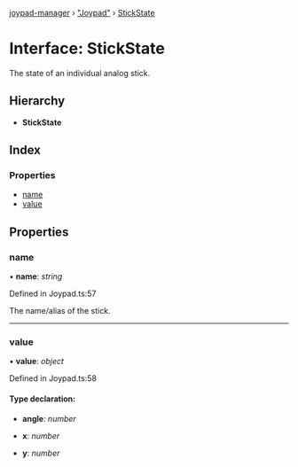 [joypad-manager](../README.md) › ["Joypad"](../modules/_joypad_.md) › [StickState](_joypad_.stickstate.md)

# Interface: StickState

The state of an individual analog stick.

## Hierarchy

* **StickState**

## Index

### Properties

* [name](_joypad_.stickstate.md#name)
* [value](_joypad_.stickstate.md#value)

## Properties

###  name

• **name**: *string*

Defined in Joypad.ts:57

The name/alias of the stick.

___

###  value

• **value**: *object*

Defined in Joypad.ts:58

#### Type declaration:

* **angle**: *number*

* **x**: *number*

* **y**: *number*
